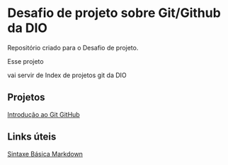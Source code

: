 # Desafio de projeto sobre Git/Github da DIO
Repositório criado para o Desafio de projeto.

Esse projeto

 vai servir de Index de projetos git da DIO

## Projetos

[Introdução ao Git GitHub](https://github.com/IACarvalho/Livro-de-receitas)

## Links úteis
[Sintaxe Básica Markdown](https://www.markdownguide.org/basic-syntax)
